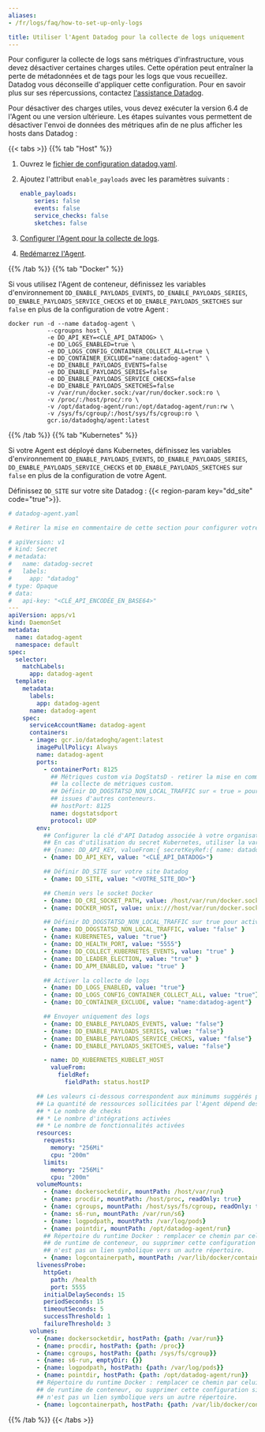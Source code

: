 ```yaml
---
aliases:
- /fr/logs/faq/how-to-set-up-only-logs

title: Utiliser l'Agent Datadog pour la collecte de logs uniquement
---
```


<div class="alert alert-danger">
Pour configurer la collecte de logs sans métriques d'infrastructure, vous devez désactiver certaines charges utiles. Cette opération peut entraîner la perte de métadonnées et de tags pour les logs que vous recueillez. Datadog vous déconseille d'appliquer cette configuration. Pour en savoir plus sur ses répercussions, contactez <a href="/help/">l'assistance Datadog</a>.
</div>

Pour désactiver des charges utiles, vous devez exécuter la version 6.4 de l'Agent ou une version ultérieure. Les étapes suivantes vous permettent de désactiver l'envoi de données des métriques afin de ne plus afficher les hosts dans Datadog :

{{< tabs >}}
{{% tab "Host" %}}

1. Ouvrez le [fichier de configuration datadog.yaml][1].
2. Ajoutez l'attribut `enable_payloads` avec les paramètres suivants :

    ```yaml
    enable_payloads:
        series: false
        events: false
        service_checks: false
        sketches: false
    ```

3. [Configurer l'Agent pour la collecte de logs][2].
4. [Redémarrez l'Agent][3].

[1]: /fr/agent/guide/agent-configuration-files/
[2]: /fr/logs/log_collection/
[3]: /fr/agent/guide/agent-commands/#restart-the-agent
{{% /tab %}}
{{% tab "Docker" %}}

Si vous utilisez l'Agent de conteneur, définissez les variables d'environnement `DD_ENABLE_PAYLOADS_EVENTS`, `DD_ENABLE_PAYLOADS_SERIES`, `DD_ENABLE_PAYLOADS_SERVICE_CHECKS` et `DD_ENABLE_PAYLOADS_SKETCHES` sur `false` en plus de la configuration de votre Agent :

```shell
docker run -d --name datadog-agent \
           --cgroupns host \
           -e DD_API_KEY=<CLÉ_API_DATADOG> \
           -e DD_LOGS_ENABLED=true \
           -e DD_LOGS_CONFIG_CONTAINER_COLLECT_ALL=true \
           -e DD_CONTAINER_EXCLUDE="name:datadog-agent" \
           -e DD_ENABLE_PAYLOADS_EVENTS=false
           -e DD_ENABLE_PAYLOADS_SERIES=false
           -e DD_ENABLE_PAYLOADS_SERVICE_CHECKS=false
           -e DD_ENABLE_PAYLOADS_SKETCHES=false
           -v /var/run/docker.sock:/var/run/docker.sock:ro \
           -v /proc/:/host/proc/:ro \
           -v /opt/datadog-agent/run:/opt/datadog-agent/run:rw \
           -v /sys/fs/cgroup/:/host/sys/fs/cgroup:ro \
           gcr.io/datadoghq/agent:latest
```

{{% /tab %}}
{{% tab "Kubernetes" %}}

Si votre Agent est déployé dans Kubernetes, définissez les variables d'environnement `DD_ENABLE_PAYLOADS_EVENTS`, `DD_ENABLE_PAYLOADS_SERIES`, `DD_ENABLE_PAYLOADS_SERVICE_CHECKS` et `DD_ENABLE_PAYLOADS_SKETCHES` sur `false` en plus de la configuration de votre Agent.

Définissez `DD_SITE` sur votre site Datadog : {{< region-param key="dd_site" code="true">}}.

```yaml
# datadog-agent.yaml

# Retirer la mise en commentaire de cette section pour configurer votre clé d'API Datadog à l'aide des secrets Kubernetes

# apiVersion: v1
# kind: Secret
# metadata:
#   name: datadog-secret
#   labels:
#     app: "datadog"
# type: Opaque
# data:
#   api-key: "<CLÉ_API_ENCODÉE_EN_BASE64>"
---
apiVersion: apps/v1
kind: DaemonSet
metadata:
  name: datadog-agent
  namespace: default
spec:
  selector:
    matchLabels:
      app: datadog-agent
  template:
    metadata:
      labels:
        app: datadog-agent
      name: datadog-agent
    spec:
      serviceAccountName: datadog-agent
      containers:
      - image: gcr.io/datadoghq/agent:latest
        imagePullPolicy: Always
        name: datadog-agent
        ports:
          - containerPort: 8125
            ## Métriques custom via DogStatsD - retirer la mise en commentaire de cette section pour activer
            ## la collecte de métriques custom.
            ## Définir DD_DOGSTATSD_NON_LOCAL_TRAFFIC sur « true » pour recueillir les métriques StatsD
            ## issues d'autres conteneurs.
            ## hostPort: 8125
            name: dogstatsdport
            protocol: UDP
        env:
          ## Configurer la clé d'API Datadog associée à votre organisation
          ## En cas d'utilisation du secret Kubernetes, utiliser la variable d'environnement suivante :
          ## {name: DD_API_KEY, valueFrom:{ secretKeyRef:{ name: datadog-secret, key: api-key }}
          - {name: DD_API_KEY, value: "<CLÉ_API_DATADOG>"}

          ## Définir DD_SITE sur votre site Datadog
          - {name: DD_SITE, value: "<VOTRE_SITE_DD>"}

          ## Chemin vers le socket Docker
          - {name: DD_CRI_SOCKET_PATH, value: /host/var/run/docker.sock}
          - {name: DOCKER_HOST, value: unix:///host/var/run/docker.sock}

          ## Définir DD_DOGSTATSD_NON_LOCAL_TRAFFIC sur true pour activer la collecte StatsD.
          - {name: DD_DOGSTATSD_NON_LOCAL_TRAFFIC, value: "false" }
          - {name: KUBERNETES, value: "true"}
          - {name: DD_HEALTH_PORT, value: "5555"}
          - {name: DD_COLLECT_KUBERNETES_EVENTS, value: "true" }
          - {name: DD_LEADER_ELECTION, value: "true" }
          - {name: DD_APM_ENABLED, value: "true" }

          ## Activer la collecte de logs
          - {name: DD_LOGS_ENABLED, value: "true"}
          - {name: DD_LOGS_CONFIG_CONTAINER_COLLECT_ALL, value: "true"}
          - {name: DD_CONTAINER_EXCLUDE, value: "name:datadog-agent"}

          ## Envoyer uniquement des logs
          - {name: DD_ENABLE_PAYLOADS_EVENTS, value: "false"}
          - {name: DD_ENABLE_PAYLOADS_SERIES, value: "false"}
          - {name: DD_ENABLE_PAYLOADS_SERVICE_CHECKS, value: "false"}
          - {name: DD_ENABLE_PAYLOADS_SKETCHES, value: "false"}

          - name: DD_KUBERNETES_KUBELET_HOST
            valueFrom:
              fieldRef:
                fieldPath: status.hostIP

        ## Les valeurs ci-dessous correspondent aux minimums suggérés pour les requêtes et les limites.
        ## La quantité de ressources sollicitées par l'Agent dépend des éléments suivants :
        ## * Le nombre de checks
        ## * Le nombre d'intégrations activées
        ## * Le nombre de fonctionnalités activées
        resources:
          requests:
            memory: "256Mi"
            cpu: "200m"
          limits:
            memory: "256Mi"
            cpu: "200m"
        volumeMounts:
          - {name: dockersocketdir, mountPath: /host/var/run}
          - {name: procdir, mountPath: /host/proc, readOnly: true}
          - {name: cgroups, mountPath: /host/sys/fs/cgroup, readOnly: true}
          - {name: s6-run, mountPath: /var/run/s6}
          - {name: logpodpath, mountPath: /var/log/pods}
          - {name: pointdir, mountPath: /opt/datadog-agent/run}
          ## Répertoire du runtime Docker : remplacer ce chemin par celui du répertoire de vos logs
          ## de runtime de conteneur, ou supprimer cette configuration si `/var/log/pods`
          ## n'est pas un lien symbolique vers un autre répertoire.
          - {name: logcontainerpath, mountPath: /var/lib/docker/containers}
        livenessProbe:
          httpGet:
            path: /health
            port: 5555
          initialDelaySeconds: 15
          periodSeconds: 15
          timeoutSeconds: 5
          successThreshold: 1
          failureThreshold: 3
      volumes:
        - {name: dockersocketdir, hostPath: {path: /var/run}}
        - {name: procdir, hostPath: {path: /proc}}
        - {name: cgroups, hostPath: {path: /sys/fs/cgroup}}
        - {name: s6-run, emptyDir: {}}
        - {name: logpodpath, hostPath: {path: /var/log/pods}}
        - {name: pointdir, hostPath: {path: /opt/datadog-agent/run}}
        ## Répertoire du runtime Docker : remplacer ce chemin par celui du répertoire de vos logs
        ## de runtime de conteneur, ou supprimer cette configuration si `/var/log/pods`
        ## n'est pas un lien symbolique vers un autre répertoire.
        - {name: logcontainerpath, hostPath: {path: /var/lib/docker/containers}}
```

{{% /tab %}}
{{< /tabs >}}
